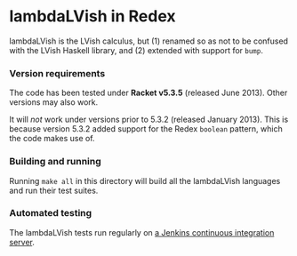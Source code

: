 # lambdaLVish in Redex

lambdaLVish is the LVish calculus, but (1) renamed so as not to be
confused with the LVish Haskell library, and (2) extended with support
for `bump`.

### Version requirements

The code has been tested under **Racket v5.3.5** (released June 2013).
Other versions may also work.

It will _not_ work under versions prior to 5.3.2 (released January
2013).  This is because version 5.3.2 added support for the Redex
`boolean` pattern, which the code makes use of.

### Building and running

Running `make all` in this directory will build all the lambdaLVish
languages and run their test suites.

### Automated testing

The lambdaLVish tests run regularly on
[a Jenkins continuous integration server][jenkins].

[jenkins]:
http://tester-lin.soic.indiana.edu:8080/job/lambdaLVish-redex/
